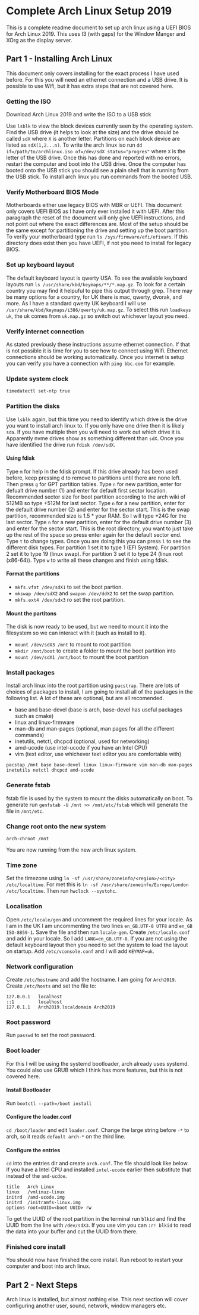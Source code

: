 # Complete Arch Linux Setup 2019

This is a complete readme document to set up arch linux using a UEFI BIOS for Arch Linux 2019. This uses I3 (with gaps) for the Window Manger and XOrg as the display server.

## Part 1 - Installing Arch Linux

This document only covers installing for the exact process I have used before. For this you will need an ethernet connection and a USB drive. It is possible to use Wifi, but it has extra steps that are not covered here.

### Getting the ISO

Download Arch Linux 2019 and write the ISO to a USB stick

Use `lsblk` to view the block devices currently seen by the operating system. Find the USB drive (it helps to look at the size) and the drive should be called `sdX` where `X` is another letter. Partitions on each block device are listed as `sdX(1,2...n)`. To write the arch linux iso run `dd if=/path/to/archlinux.iso of=/dev/sdX status="progres"` where `X` is the letter of the USB drive. Once this has done and reported with no errors, restart the computer and boot into the USB drive.
Once the computer has booted onto the USB stick you should see a plain shell that is running from the USB stick. To install arch linux you run commands from the booted USB.


### Verify Motherboard BIOS Mode

Motherboards either use legacy BIOS with MBR or UEFI. This document only covers UEFI BIOS as I have only ever installed it with UEFI. After this paragraph the reset of the document will only give UEFI instructions, and not point out where the exact differences are. Most of the setup should be the same except for partitioning the drive and setting up the boot partition. To verify your motherboard type run `ls /sys/firmware/efi/efivars`. If this directory does exist then you have UEFI, if not you need to install for legacy BIOS.

### Set up keyboard layout

The default keyboard layout is qwerty USA. To see the available keyboard layouts run `ls /usr/share/kbd/keymaps/**/*.map.gz`. To look for a certain country you may find it helpuful to pipe this output through grep. There may be many options for a country, for UK there is mac, qwerty, dvorak, and more. As I have a standard qwerty UK keyboard I will use `/usr/share/kbd/keymaps/i386/qwerty/uk.map.gz`. To select this run `loadkeys uk`, the uk comes from `uk.map.gz` so switch out whichever layout you need.

### Verify internet connection

As stated previously these instructions assume ethernet connection. If that is not possible it is time for you to see how to connect using Wifi. Ethernet connections should be working automatically. Once you internet is setup you can verify you have a connection with `ping bbc.com` for example.

### Update system clock

`timedatectl set-ntp true`

### Partition the disks

Use `lsblk` again, but this time you need to identify which drive is the drive you want to install arch linux to. If you only have one drive then it is likely `sda`. If you have multiple then you will need to work out which drive it is. Apparently nvme drives show as something different than `sdX`. Once you have identified the drive run `fdisk /dev/sdX`.

#### Using fdisk

Type `m` for help in the fdisk prompt. If this drive already has been used before, keep pressing d to remove to partitions until there are none left. Then press `g` for GPT partition tables.
Type `n` for new partition, enter for defualt drive number (1) and enter for default first sector location. Recommended sector size for boot partition according to the arch wiki of 512MB so type +512M for last sector.
Type `n` for a new partition, enter for the default drive number (2) and enter for the sector start. This is the swap partition, recommended size is 1.5 * your RAM. So I will type +24G for the last sector.
Type `n` for a new partition, enter for the default drive number (3) and enter for the sector start. This is the root directory, you want to just take up the rest of the space so press enter again for the default sector end.
Type `t` to change types. Once you are doing this you can press `l` to see the different disk types. For partition 1 set it to type 1 (EFI System). For partition 2 set it to type 19 (linux swap). For partition 3 set it to type 24 (linux root (x86-64)).
Type `w` to write all these changes and finish using fdisk.

#### Format the partitions

* `mkfs.vfat /dev/sdX1` to set the boot partion.
* `mkswap /dev/sdX2` and `swapon /dev/ddX2` to set the swap partition.
* `mkfs.ext4 /dev/sdx3` ro set the root partition.

#### Mount the partitons

The disk is now ready to be used, but we need to mount it into the filesystem so we can interact with it (such as install to it).

* `mount /dev/sdX3 /mnt` to mount to root partition
* `mkdir /mnt/boot` to create a folder to mount the boot partition into
* `mount /dev/sdX1 /mnt/boot` to mount the boot partition

### Install packages

Install arch linux into the root partition using `pacstrap`. There are lots of choices of packages to install, I am going to install all of the packages in the following list. A lot of these are optional, but are all recomended.

* base and base-devel (base is arch, base-devel has useful packages such as cmake)
* linux and linux-firmware
* man-db and man-pages (optional, man pages for all the different commands)
* inetutils, netctl, dhcpcd (optional, used for networking)
* amd-ucode (use intel-ucode if you have an Intel CPU)
* vim (text editor, use whichever text editor you are comfortable with)

`pacstap /mnt base base-devel linux linux-firmware vim man-db man-pages inetutils netctl dhcpcd amd-ucode`

### Generate fstab

fstab file is used by the system to mount the disks automatically on boot. To generate run `genfstab -U /mnt >> /mnt/etc/fstab` which will generate the file in `/mnt/etc`.

### Change root onto the new system

`arch-chroot /mnt`

You are now running from the new arch linux system.

### Time zone

Set the timezone using `ln -sf /usr/share/zoneinfo/<region>/<city> /etc/localtime`. For met this is `ln -sf /usr/share/zoneinfo/Europe/London /etc/localtime`.
Then run `hwclock --systohc`.

### Localisation

Open `/etc/locale/gen` and uncomment the required lines for your locale. As I am in the UK I am uncommenting the two lines `en_GB.UTF-8 UTF8` and `en_GB ISO-8859-1`. Save the file and then run `locale-gen`.
Create `/etc/locale.conf` and add in your locale. So I add `LANG=en_GB.UTF-8`.
If you are not using the default keyboard layout then you need to set the system to load the layout on startup. Add `/etc/vconsole.conf` and I will add `KEYMAP=uk`.

### Network configuration

Create `/etc/hostname` and add the hostname. I am going for `Arch2019`.
Create `/etc/hosts` and set the file to:
```
127.0.0.1   localhost
::1         localhost
127.0.1.1   Arch2019.localdomain Arch2019
```

### Root password

Run `passwd` to set the root password.

### Boot loader

For this I will be using the systemd bootloader, arch already uses systemd. You could also use GRUB which I think has more features, but this is not covered here.

#### Install Bootloader

Run `bootctl --path=/boot install`

#### Configure the loader.conf

`cd /boot/loader` and edit `loader.conf`. Change the large string before `-*` to arch, so it reads `default arch-*` on the third line.

#### Configure the entries

`cd` into the entries dir and create `arch.conf`. The file should look like below. If you have a Intel CPU and installed `intel-ucode` earlier then substitute that instead of the `amd-ucdoe`.

```
title   Arch Linux
linux   /vmlinuz-linux
initrd  /amd-ucode.img
initrd  /initramfs-linux.img
options root=UUID=<boot UUID> rw
```

To get the UUID of the root partition in the terminal run `blkid` and find the UUID from the line with `/dev/sdX3`. If you use vim you can `:r! blkid` to read the data into your buffer and cut the UUID from there.

### Finished core install

You should now have finished the core install. Run reboot to restart your computer and boot into arch linux.

## Part 2 - Next Steps

Arch linux is installed, but almost nothing else. This next section will cover configuring another user, sound, network, window managers etc.

